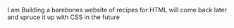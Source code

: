 I am Building a barebones website of recipes for HTML will come back later and spruce it up with CSS in the future 
